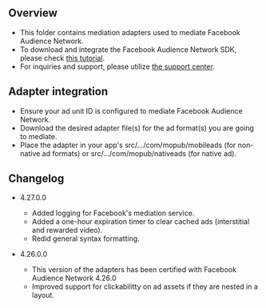## Overview
  * This folder contains mediation adapters used to mediate Facebook Audience Network.
  * To download and integrate the Facebook Audience Network SDK, please check [this tutorial](https://developers.facebook.com/docs/audience-network/android#including).
  * For inquiries and support, please utilize [the support center](https://www.facebook.com/help/audiencenetwork/).
  
## Adapter integration
  * Ensure your ad unit ID is configured to mediate Facebook Audience Network.
  * Download the desired adapter file(s) for the ad format(s) you are going to mediate.
  * Place the adapter in your app's src/.../com/mopub/mobileads (for non-native ad formats) or src/.../com/mopub/nativeads (for native ad).

## Changelog
  * 4.27.0.0
    * Added logging for Facebook's mediation service.
    * Added a one-hour expiration timer to clear cached ads (interstitial and rewarded video).
    * Redid general syntax formatting.

  * 4.26.0.0
    * This version of the adapters has been certified with Facebook Audience Network 4.26.0
    * Improved support for clickabilitty on ad assets if they are nested in a layout.